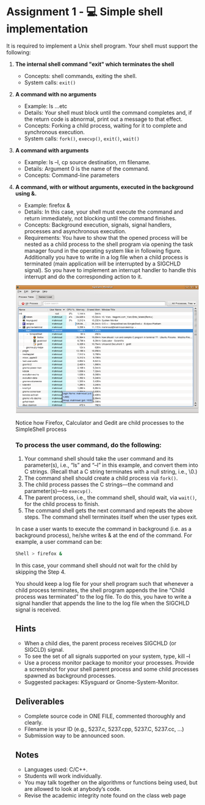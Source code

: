 # Assignment 1 - :computer: Simple shell implementation

It is required to implement a Unix shell program. Your shell must support the following:

1. **The internal shell command "exit" which terminates the shell**
   - Concepts: shell commands, exiting the shell.
   - System calls: `exit()`
2. **A command with no arguments**
   - Example: ls …etc
   - Details: Your shell must block until the command completes and, if the return code is abnormal, print out a message to that effect.
   - Concepts: Forking a child process, waiting for it to complete and synchronous execution.
   - System calls: `fork()`, `execvp()`, `exit()`, `wait()`
3. **A command with arguments**
   - Example: ls –l, cp source destination, rm filename.
   - Details: Argument 0 is the name of the command.
   - Concepts: Command-line parameters
4. **A command, with or without arguments, executed in the background using &.**

   - Example: firefox &
   - Details: In this case, your shell must execute the command and return immediately, not blocking until the command finishes.
   - Concepts: Background execution, signals, signal handlers, processes and asynchronous execution.
   - Requirements: You have to show that the opened process will be nested as a child process to the shell program via opening the task manager found in the operating system like in following figure. Additionally you have to write in a log file when a child process is terminated (main application will be interrupted by a SIGCHLD signal). So you have to implement an interrupt handler to handle this interrupt and do the corresponding action to it.

   ![Untitled](Assignment%201%20-%20Simple%20shell%20implementation/Untitled.png)

   Notice how Firefox, Calculator and Gedit are child processes to the SimpleShell process

   ### To process the user command, do the following:

   1. Your command shell should take the user command and its parameter(s), i.e., “ls” and “–l” in this example, and convert them into C strings. (Recall that a C string terminates with a null string, i.e., \0.)
   2. The command shell should create a child process via `fork()`.
   3. The child process passes the C strings—the command and parameter(s)—to `execvp()`.
   4. The parent process, i.e., the command shell, should wait, via `wait()`, for the child process to finish.
   5. The command shell gets the next command and repeats the above steps. The command shell terminates itself when the user types exit.

   In case a user wants to execute the command in background (i.e. as a background process), he/she writes & at the end of the command. For example, a user command can be:

   ```bash
   Shell > firefox &
   ```

   In this case, your command shell should not wait for the child by skipping the Step 4.

   You should keep a log file for your shell program such that whenever a child process terminates, the shell program appends the line “Child process was terminated” to the log file. To do this, you have to write a signal handler that appends the line to the log file when the SIGCHLD signal is received.

   ## Hints

   - When a child dies, the parent process receives SIGCHLD (or SIGCLD) signal.
   - To see the set of all signals supported on your system, type, kill –l
   - Use a process monitor package to monitor your processes. Provide a screenshot for your shell parent process and some child processes spawned as background processes.
   - Suggested packages: KSysguard or Gnome-System-Monitor.

   ## Deliverables

   - Complete source code in ONE FILE, commented thoroughly and clearly.
   - Filename is your ID (e.g., 5237.c, 5237.cpp, 5237.C, 5237.cc, …)
   - Submission way to be announced soon.

   ## Notes

   - Languages used: C/C++.
   - Students will work individually.
   - You may talk together on the algorithms or functions being used, but are allowed to look at anybody’s code.
   - Revise the academic integrity note found on the class web page
